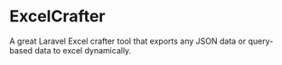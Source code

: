 # ExcelCrafter
A great Laravel Excel crafter tool that exports any JSON data or query-based data to excel dynamically.
